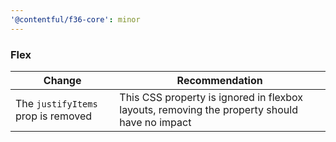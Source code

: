 ```yaml
---
'@contentful/f36-core': minor
---
```


### Flex

| Change | Recommendation |
|--------|--------|
| The `justifyItems` prop is removed | This CSS property is ignored in flexbox layouts, removing the property should have no impact |
